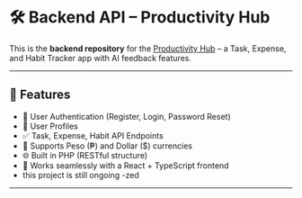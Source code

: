 # 🛠️ Backend API – Productivity Hub

This is the **backend repository** for the [Productivity Hub](https://github.com/your-frontend-repo) – a Task, Expense, and Habit Tracker app with AI feedback features.

---

## 📌 Features

- 🔐 User Authentication (Register, Login, Password Reset)
- 👤 User Profiles
- ✅ Task, Expense, Habit API Endpoints
- 💱 Supports Peso (₱) and Dollar ($) currencies
- 🌐 Built in PHP (RESTful structure)
- 🔄 Works seamlessly with a React + TypeScript frontend
-  this project is still ongoing -zed
---
